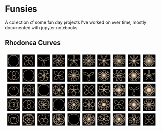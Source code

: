 # Funsies

A collection of some fun day projects I've worked on over time, mostly documented with jupyter notebooks.

## Rhodonea Curves
<img src="/images/rhodonea10_crop.png">
